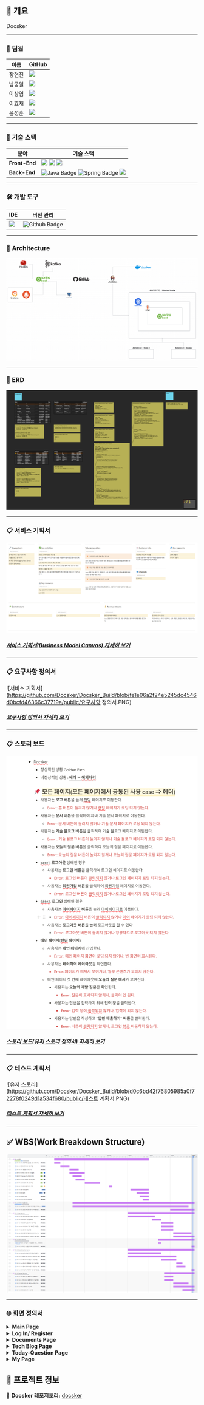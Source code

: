 ## 📝 개요

Docsker

---

### 👥 팀원
| 이름       | GitHub                                  |
|------------|-----------------------------------------|
| 장현진     | [<img src="https://img.shields.io/badge/Github-Link-181717?logo=Github">](https://github.com/CoderJDan) |
| 남궁일     | [<img src="https://img.shields.io/badge/Github-Link-181717?logo=Github">](https://github.com/namgungil) |
| 이상엽     | [<img src="https://img.shields.io/badge/Github-Link-181717?logo=Github">](https://github.com/frenchfries0927) |
| 이효재     | [<img src="https://img.shields.io/badge/Github-Link-181717?logo=Github">](https://github.com/Alexandra) |
| 윤성훈     | [<img src="https://img.shields.io/badge/Github-Link-181717?logo=Github">](https://github.com/YunSHCode) |

---

### 🔧 기술 스택
| 분야          | 기술 스택                |
|---------------|--------------------------|
| **Front-End** | <img src="https://img.shields.io/badge/HTML-E34F26?style=for-the-badge&logo=HTML5&logoColor=white"> <img src="https://img.shields.io/badge/CSS-1572B6?style=for-the-badge&logo=CSS3&logoColor=white"> <img src="https://img.shields.io/badge/JavaScript-F7DE1E?style=for-the-badge&logo=JavaScript&logoColor=white"> |
| **Back-End**     | <img src="https://img.shields.io/badge/Java-007396?style=for-the-badge&amp;logo=Java&amp;logoColor=white" alt="Java Badge"/> <img src="https://img.shields.io/badge/Spring-6DB33F?style=for-the-badge&amp;logo=Spring&amp;logoColor=white" alt="Spring Badge" /> <img src="https://img.shields.io/badge/MySQL-4479A1?style=for-the-badge&amp;logo=MySQL&logoColor=white"/> |

---

### 🛠️ 개발 도구
| IDE          | 버전 관리                |
|---------------|--------------------------|
| <img src="https://img.shields.io/badge/IntelliJ IDEA-000000?style=for-the-badge&logo=IntelliJ IDEA&logoColor=white"> | <img src="https://img.shields.io/badge/Github-181717?style=for-the-badge&amp;logo=Github&amp;logoColor=white" alt="Github Badge" /> |

---

### 📌 Architecture


![architecture](https://github.com/Docsker/Docsker_Build/blob/a587ed7639a0e0d0e6fcff9fb0b6a3c31a619fe9/public/architecture.png)


---

### 📌 ERD


![ERD](https://github.com/Docsker/Docsker_Build/blob/dbb7d05e58cdae1d25cc118f19909d4ab2874e6c/public/erd.png)


---


### 📋 서비스 기획서
![서비스 기획서](https://github.com/Docsker/Docsker_Build/blob/fe1e06a2f24e5245dc4546d0bcfd46366c37719a/public/BMC.png)

##### [서비스 기획서(Business Model Canvas) 자세히 보기](https://crystal-booth-585.notion.site/Business-Model-Canvas-V2-1a6877f01486805cb3fbddc31690d5c4)


---


### 📋 요구사항 정의서
![서비스 기획서](https://github.com/Docsker/Docsker_Build/blob/fe1e06a2f24e5245dc4546d0bcfd46366c37719a/public/요구사항 정의서.PNG)

##### [요구사항 정의서 자세히 보기](https://button-makeup-c71.notion.site/1cae7509b2d38005b897ee62727918fc)


---

### 📋 스토리 보드


![유저 스토리](https://github.com/Docsker/Docsker_Build/blob/d0c6bd42f76805985a0f72278f0249d1a534f680/public/user_story.png)

##### [스토리 보드(유저 스토리 정의서) 자세히 보기](https://crystal-booth-585.notion.site/User-Story-V1-1ad877f014868051bce4d137b717ff64)


---


### 📋 테스트 계획서


![유저 스토리](https://github.com/Docsker/Docsker_Build/blob/d0c6bd42f76805985a0f72278f0249d1a534f680/public/테스트 계획서.PNG)

##### [테스트 계획서 자세히 보기](https://button-makeup-c71.notion.site/1cae7509b2d38073805ae048ca48efd1)


---


## ✅ WBS(Work Breakdown Structure)


![WBS](https://github.com/Docsker/Docsker_Build/blob/d0c6bd42f76805985a0f72278f0249d1a534f680/public/WBS.png)


---

### 🌐 화면 정의서
   <details>
      <summary><b>Main Page</b></summary>
      <img src="https://github.com/Docsker/Docsker_Build/blob/91243ef1e001bb87b8ebf6df853507c7f0707d86/public/main.png">
   </details>
   <details>
      <summary><b>Log In/ Register</b></summary>
     <img src="https://github.com/Docsker/Docsker_Build/blob/91243ef1e001bb87b8ebf6df853507c7f0707d86/public/login.png">
     <img src="https://github.com/Docsker/Docsker_Build/blob/91243ef1e001bb87b8ebf6df853507c7f0707d86/public/register.png">
 </details>
   <details>
      <summary><b>Documents Page</b></summary>
      <img src="https://github.com/Docsker/Docsker_Build/blob/91243ef1e001bb87b8ebf6df853507c7f0707d86/public/documents.png">
 </details>
   <details>
      <summary><b>Tech Blog Page</b></summary>
      <img src="https://github.com/Docsker/Docsker_Build/blob/91243ef1e001bb87b8ebf6df853507c7f0707d86/public/register.png">
   </details>
   <details>
      <summary><b>Today-Question Page</b></summary>
      <img src="https://github.com/Docsker/Docsker_Build/blob/91243ef1e001bb87b8ebf6df853507c7f0707d86/public/today-question.png">
   </details>
   <details>
      <summary><b>My Page</b></summary>
      <img src="https://github.com/Docsker/Docsker_Build/blob/91243ef1e001bb87b8ebf6df853507c7f0707d86/public/mypage.png">
   </details>


## 🎯 프로젝트 정보
📌 **Docsker 레포지토리:** [docsker](https://github.com/Docsker/Docsker)

